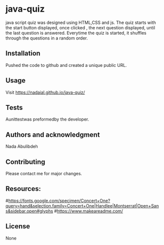 # java-quiz
java script quiz was designed using HTML,CSS and js. The quiz starts with the start button displayed, once clicked , the next question displayed, until the last question is answered. Everytime the quiz is started, it shuffles through the questions in a random order.


## Installation
Pushed the code to github and created a unique public URL.

## Usage
Visit https://nadaial.github.io/java-quiz/ 

## Tests
Aunittestwas preformedby the developer.

## Authors and acknowledgment
Nada Abulibdeh

## Contributing
Please contact me for major changes.


## Resources:
#https://fonts.google.com/specimen/Concert+One?query=hand&selection.family=Concert+One|Handlee|Montserrat|Open+Sans&sidebar.open#glyphs
#https://www.makeareadme.com/


## License
None